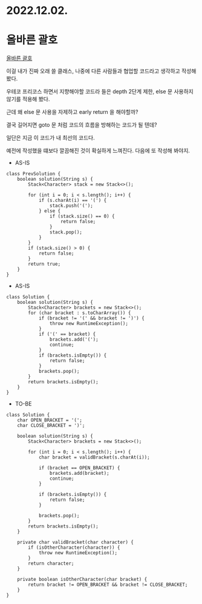 # 2022.12.02.

# 올바른 괄호

[올바른 괄호](https://school.programmers.co.kr/learn/courses/30/lessons/12909)

이걸 내가 진짜 오래 쓸 클래스, 나중에 다른 사람들과 협업할 코드라고 생각하고 작성해봤다.

우테코 프리코스 하면서 지향해야할 코드라 들은 depth 2단계 제한, else 문 사용하지 않기를 적용해 봤다.

근데 왜 else 문 사용을 자제하고 early return 을 해야할까?

결국 길어지면 goto 문 처럼 코드의 흐름을 방해하는 코드가 될 텐데?

일단은 지금 이 코드가 내 최선의 코드다.

예전에 작성했을 떄보다 깔끔해진 것이 확실하게 느껴진다. 다음에 또 작성해 봐야지.

* AS-IS

```
class PrevSolution {
    boolean solution(String s) {
        Stack<Character> stack = new Stack<>();

        for (int i = 0; i < s.length(); i++) {
            if (s.charAt(i) == '(') {
                stack.push('(');
            } else {
                if (stack.size() == 0) {
                    return false;
                }
                stack.pop();
            }
        }
        if (stack.size() > 0) {
            return false;
        }
        return true;
    }
}
```

* AS-IS

```
class Solution {
    boolean solution(String s) {
        Stack<Character> brackets = new Stack<>();
        for (char bracket : s.toCharArray()) {
            if (bracket != '(' && bracket != ')') {
                throw new RuntimeException();
            }
            if ('(' == bracket) {
                brackets.add('(');
                continue;
            }
            if (brackets.isEmpty()) {
                return false;
            }
            brackets.pop();
        }
        return brackets.isEmpty();
    }
}
```

* TO-BE

```
class Solution {
    char OPEN_BRACKET = '(';
    char CLOSE_BRACKET = ')';

    boolean solution(String s) {
        Stack<Character> brackets = new Stack<>();

        for (int i = 0; i < s.length(); i++) {
            char bracket = validBracket(s.charAt(i));

            if (bracket == OPEN_BRACKET) {
                brackets.add(bracket);
                continue;
            }

            if (brackets.isEmpty()) {
                return false;
            }

            brackets.pop();
        }
        return brackets.isEmpty();
    }

    private char validBracket(char character) {
        if (isOtherCharacter(character)) {
            throw new RuntimeException();
        }
        return character;
    }

    private boolean isOtherCharacter(char bracket) {
        return bracket != OPEN_BRACKET && bracket != CLOSE_BRACKET;
    }
}

```